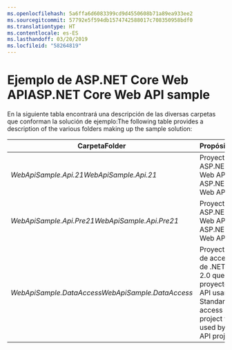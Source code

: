 ```yaml
---
ms.openlocfilehash: 5a6ffa6d6083399cd9d4550608b71a89ea933ee2
ms.sourcegitcommit: 57792e5f594db1574742588017c708350958bdf0
ms.translationtype: HT
ms.contentlocale: es-ES
ms.lasthandoff: 03/20/2019
ms.locfileid: "58264819"
---
```

# <a name="aspnet-core-web-api-sample"></a><span data-ttu-id="025fe-101">Ejemplo de ASP.NET Core Web API</span><span class="sxs-lookup"><span data-stu-id="025fe-101">ASP.NET Core Web API sample</span></span>

<span data-ttu-id="025fe-102">En la siguiente tabla encontrará una descripción de las diversas carpetas que conforman la solución de ejemplo:</span><span class="sxs-lookup"><span data-stu-id="025fe-102">The following table provides a description of the various folders making up the sample solution:</span></span>

|              <span data-ttu-id="025fe-103">Carpeta</span><span class="sxs-lookup"><span data-stu-id="025fe-103">Folder</span></span>              |                                        <span data-ttu-id="025fe-104">Propósito</span><span class="sxs-lookup"><span data-stu-id="025fe-104">Purpose</span></span>                                        |
|----------------------------------|---------------------------------------------------------------------------------------|
|   <span data-ttu-id="025fe-105">*WebApiSample.Api.21*</span><span class="sxs-lookup"><span data-stu-id="025fe-105">*WebApiSample.Api.21*</span></span>   |                         <span data-ttu-id="025fe-106">Proyecto de ASP.NET Core 2.1 Web API.</span><span class="sxs-lookup"><span data-stu-id="025fe-106">An ASP.NET Core 2.1 Web API project.</span></span>                          |
| <span data-ttu-id="025fe-107">*WebApiSample.Api.Pre21*</span><span class="sxs-lookup"><span data-stu-id="025fe-107">*WebApiSample.Api.Pre21*</span></span>  |                         <span data-ttu-id="025fe-108">Proyecto de ASP.NET Core 2.0 Web API.</span><span class="sxs-lookup"><span data-stu-id="025fe-108">An ASP.NET Core 2.0 Web API project.</span></span>                          |
| <span data-ttu-id="025fe-109">*WebApiSample.DataAccess*</span><span class="sxs-lookup"><span data-stu-id="025fe-109">*WebApiSample.DataAccess*</span></span> | <span data-ttu-id="025fe-110">Proyecto de capa de acceso a datos de .NET Standard 2.0 que los dos proyectos de Web API usan.</span><span class="sxs-lookup"><span data-stu-id="025fe-110">A .NET Standard 2.0 data access layer project which is used by both Web API projects.</span></span> |

